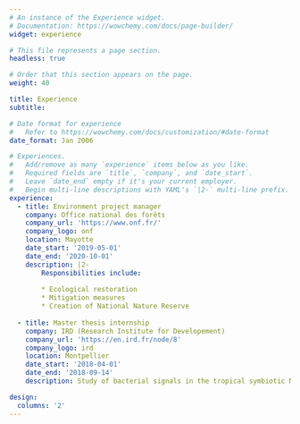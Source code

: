 ```yaml
---
# An instance of the Experience widget.
# Documentation: https://wowchemy.com/docs/page-builder/
widget: experience

# This file represents a page section.
headless: true

# Order that this section appears on the page.
weight: 40

title: Experience
subtitle:

# Date format for experience
#   Refer to https://wowchemy.com/docs/customization/#date-format
date_format: Jan 2006

# Experiences.
#   Add/remove as many `experience` items below as you like.
#   Required fields are `title`, `company`, and `date_start`.
#   Leave `date_end` empty if it's your current employer.
#   Begin multi-line descriptions with YAML's `|2-` multi-line prefix.
experience:
  - title: Environment project manager
    company: Office national des forêts
    company_url: 'https://www.onf.fr/'
    company_logo: onf
    location: Mayotte
    date_start: '2019-05-01'
    date_end: '2020-10-01'
    description: |2-
        Responsibilities include:
        
        * Ecological restoration
        * Mitigation measures
        * Creation of National Nature Reserve
        
  - title: Master thesis internship 
    company: IRD (Research Institute for Developement)
    company_url: 'https://en.ird.fr/node/8'
    company_logo: ird
    location: Montpellier
    date_start: '2018-04-01'
    date_end: '2018-09-14'
    description: Study of bacterial signals in the tropical symbiotic N-fixation relationship *Casuarina* / *Frankia*.

design:
  columns: '2'
---
```

